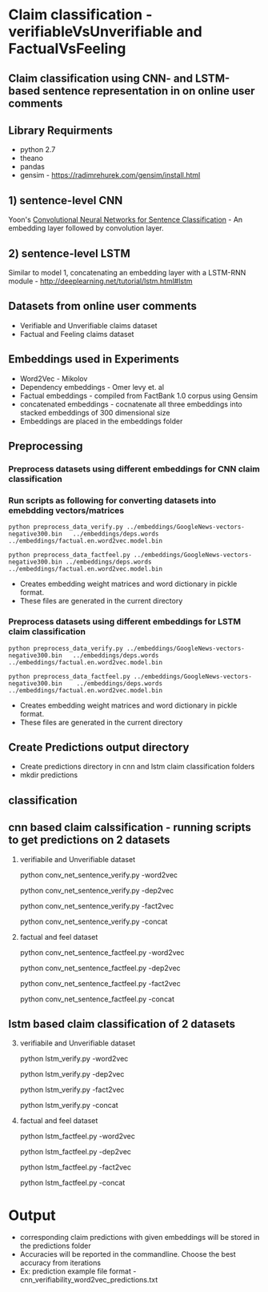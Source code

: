 # Claim classification - verifiableVsUnverifiable and FactualVsFeeling 
## Claim classification using CNN- and LSTM-based sentence representation in on online user comments

## Library Requirments
* python 2.7
* theano
* pandas
* gensim - https://radimrehurek.com/gensim/install.html

## 1) sentence-level CNN
Yoon's [Convolutional Neural Networks for Sentence Classification](http://arxiv.org/abs/1408.5882) - An embedding layer followed by convolution layer.

## 2) sentence-level LSTM
Similar to model 1, concatenating an embedding layer with a LSTM-RNN module - http://deeplearning.net/tutorial/lstm.html#lstm

## Datasets from online user comments
* Verifiable and Unverifiable claims dataset
* Factual and Feeling claims dataset

## Embeddings used in Experiments
*  Word2Vec - Mikolov 
*  Dependency embeddings - Omer levy et. al
*  Factual embeddings    - compiled from FactBank 1.0 corpus using Gensim
*  concatenated embeddings - cocnatenate all three embeddings into stacked embeddings of 300 dimensional size
*  Embeddings are placed in the embeddings folder

## Preprocessing
### Preprocess datasets using different embeddings for CNN claim classification
### Run scripts as following for converting datasets into emebdding vectors/matrices

    python preprocess_data_verify.py ../embeddings/GoogleNews-vectors-negative300.bin   ../embeddings/deps.words ../embeddings/factual.en.word2vec.model.bin

    python preprocess_data_factfeel.py ../embeddings/GoogleNews-vectors-negative300.bin ../embeddings/deps.words ../embeddings/factual.en.word2vec.model.bin
      
* Creates embedding weight matrices and word dictionary in pickle format. 
* These files are generated in the current directory

### Preprocess datasets using different embeddings for LSTM claim classification
    python preprocess_data_verify.py ../embeddings/GoogleNews-vectors-negative300.bin   ../embeddings/deps.words ../embeddings/factual.en.word2vec.model.bin

    python preprocess_data_factfeel.py ../embeddings/GoogleNews-vectors-negative300.bin    ../embeddings/deps.words ../embeddings/factual.en.word2vec.model.bin

* Creates embedding weight matrices and word dictionary in pickle format. 
* These files are generated in the current directory

## Create Predictions output directory  
* Create predictions directory in cnn and lstm claim classification folders
* mkdir predictions

## classification
## cnn based claim calssification -  running scripts to get predictions on 2 datasets
   1. verifiabile and Unverifiable dataset

      python conv_net_sentence_verify.py -word2vec  

      python conv_net_sentence_verify.py -dep2vec

      python conv_net_sentence_verify.py -fact2vec

      python conv_net_sentence_verify.py -concat

   2. factual and feel dataset  

        python conv_net_sentence_factfeel.py -word2vec

        python conv_net_sentence_factfeel.py -dep2vec

        python conv_net_sentence_factfeel.py -fact2vec

        python conv_net_sentence_factfeel.py -concat

## lstm based claim classification of 2 datasets 

   3. verifiabile and Unverifiable dataset

        python lstm_verify.py -word2vec

        python lstm_verify.py -dep2vec

        python lstm_verify.py -fact2vec

        python lstm_verify.py -concat

   4. factual and feel dataset

        python lstm_factfeel.py -word2vec

        python lstm_factfeel.py -dep2vec

        python lstm_factfeel.py -fact2vec

        python lstm_factfeel.py -concat

# Output
  * corresponding claim predictions with given embeddings will be stored in the predictions folder 
  * Accuracies will be reported in the commandline. Choose the best accuracy from iterations 
  * Ex: prediction example file format - cnn_verifiability_word2vec_predictions.txt
    
